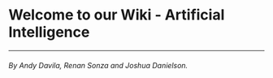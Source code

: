 # Welcome to our Wiki - Artificial Intelligence
------
###### *By Andy Davila, Renan Sonza and Joshua Danielson.*
